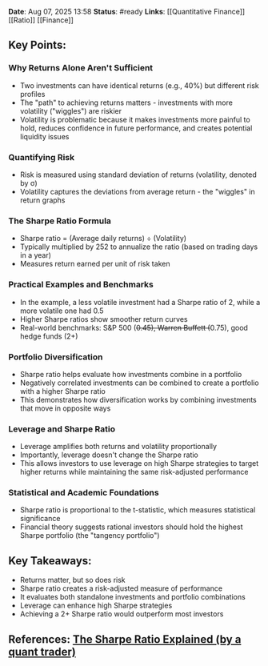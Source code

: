 **Date**: Aug 07, 2025 13:58
**Status**: #ready 
**Links**: [[Quantitative Finance]] [[Ratio]] [[Finance]]

## Key Points:

### Why Returns Alone Aren't Sufficient

- Two investments can have identical returns (e.g., 40%) but different risk profiles
- The "path" to achieving returns matters - investments with more volatility ("wiggles") are riskier
- Volatility is problematic because it makes investments more painful to hold, reduces confidence in future performance, and creates potential liquidity issues

### Quantifying Risk

- Risk is measured using standard deviation of returns (volatility, denoted by σ)
- Volatility captures the deviations from average return - the "wiggles" in return graphs

### The Sharpe Ratio Formula

- Sharpe ratio = (Average daily returns) ÷ (Volatility)
- Typically multiplied by 252 to annualize the ratio (based on trading days in a year)
- Measures return earned per unit of risk taken

### Practical Examples and Benchmarks

- In the example, a less volatile investment had a Sharpe ratio of 2, while a more volatile one had 0.5
- Higher Sharpe ratios show smoother return curves
- Real-world benchmarks: S&P 500 (~~0.45), Warren Buffett (~~0.75), good hedge funds (2+)

### Portfolio Diversification

- Sharpe ratio helps evaluate how investments combine in a portfolio
- Negatively correlated investments can be combined to create a portfolio with a higher Sharpe ratio
- This demonstrates how diversification works by combining investments that move in opposite ways

### Leverage and Sharpe Ratio

- Leverage amplifies both returns and volatility proportionally
- Importantly, leverage doesn't change the Sharpe ratio
- This allows investors to use leverage on high Sharpe strategies to target higher returns while maintaining the same risk-adjusted performance

### Statistical and Academic Foundations

- Sharpe ratio is proportional to the t-statistic, which measures statistical significance
- Financial theory suggests rational investors should hold the highest Sharpe portfolio (the "tangency portfolio")

## Key Takeaways:

- Returns matter, but so does risk
- Sharpe ratio creates a risk-adjusted measure of performance
- It evaluates both standalone investments and portfolio combinations
- Leverage can enhance high Sharpe strategies
- Achieving a 2+ Sharpe ratio would outperform most investors

## References: [The Sharpe Ratio Explained (by a quant trader)](https://youtu.be/9HD6xo2iO1g?si=7Ua2fquRlJCN7f_F)